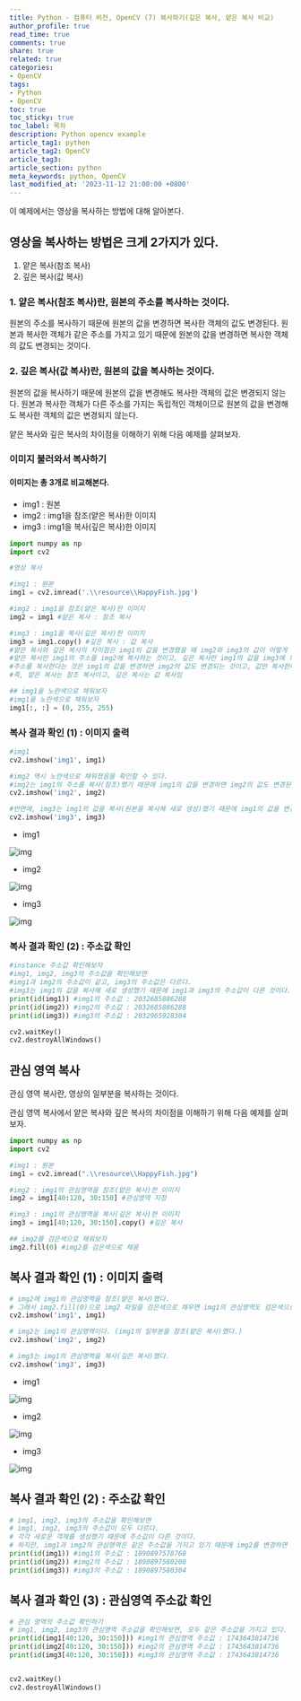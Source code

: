 ```yaml
---
title: Python - 컴퓨터 비전, OpenCV (7) 복사하기(깊은 복사, 얕은 복사 비교)
author_profile: true
read_time: true
comments: true
share: true
related: true
categories:
- OpenCV
tags:
- Python
- OpenCV
toc: true
toc_sticky: true
toc_label: 목차
description: Python opencv example
article_tag1: python
article_tag2: OpenCV
article_tag3: 
article_section: python
meta_keywords: python, OpenCV
last_modified_at: '2023-11-12 21:00:00 +0800'
---
```


이 예제에서는 영상을 복사하는 방법에 대해 알아본다.

## 영상을 복사하는 방법은 크게 2가지가 있다.

1. 얕은 복사(참조 복사)
2. 깊은 복사(값 복사)

### 1. 얕은 복사(참조 복사)란, 원본의 주소를 복사하는 것이다.

원본의 주소를 복사하기 때문에 원본의 값을 변경하면 복사한 객체의 값도 변경된다.
원본과 복사한 객체가 같은 주소를 가지고 있기 때문에 원본의 값을 변경하면 복사한 객체의 값도 변경되는 것이다.

### 2. 깊은 복사(값 복사)란, 원본의 값을 복사하는 것이다.

원본의 값을 복사하기 때문에 원본의 값을 변경해도 복사한 객체의 값은 변경되지 않는다.
원본과 복사한 객체가 다른 주소를 가지는 독립적인 객체이므로 원본의 값을 변경해도 복사한 객체의 값은 변경되지 않는다.

얕은 복사와 깊은 복사의 차이점을 이해하기 위해 다음 예제를 살펴보자.


### 이미지 불러와서 복사하기


#### 이미지는 총 3개로 비교해본다.

- img1 : 원본
- img2 : img1을 참조(얕은 복사)한 이미지
- img3 : img1을 복사(깊은 복사)한 이미지

```py
import numpy as np
import cv2

#영상 복사

#img1 : 원본
img1 = cv2.imread('.\\resource\\HappyFish.jpg')

#img2 : img1을 참조(얕은 복사)한 이미지
img2 = img1 #얕은 복사 : 참조 복사

#img3 : img1을 복사(깊은 복사)한 이미지
img3 = img1.copy() #깊은 복사 : 값 복사
#얕은 복사와 깊은 복사의 차이점은 img1의 값을 변경했을 때 img2와 img3의 값이 어떻게 변하는지 확인해보면 알 수 있음
#얕은 복사란 img1의 주소를 img2에 복사하는 것이고, 깊은 복사란 img1의 값을 img3에 복사하는 것임
#주소를 복사한다는 것은 img1의 값을 변경하면 img2의 값도 변경되는 것이고, 값만 복사한다는 것은 img1의 값을 변경해도 img3의 값은 변경되지 않는 것임
#즉, 얕은 복사는 참조 복사이고, 깊은 복사는 값 복사임

## img1을 노란색으로 채워보자
#img1을 노란색으로 채워보자
img1[:, :] = (0, 255, 255) 
```

### 복사 결과 확인 (1) : 이미지 출력
```py
#img1
cv2.imshow('img1', img1)

#img2 역시 노란색으로 채워졌음을 확인할 수 있다.
#img2는 img1의 주소를 복사(참조)했기 때문에 img1의 값을 변경하면 img2의 값도 변경된다.
cv2.imshow('img2', img2)

#반면에, img3는 img1의 값을 복사(원본을 복사해 새로 생성)했기 때문에 img1의 값을 변경해도 img3의 값은 변경되지 않는다.
cv2.imshow('img3', img3)
```

- img1

![img](/assets/images/opencv/copy_img1.png "opencv.png")

- img2

![img](/assets/images/opencv/copy_img2.png "opencv.png")

- img3

![img](/assets/images/opencv/copy_img3.png "opencv.png")



### 복사 결과 확인 (2) : 주소값 확인
```py
#instance 주소값 확인해보자
#img1, img2, img3의 주소값을 확인해보면 
#img1과 img2의 주소값이 같고, img3의 주소값은 다르다.
#img3는 img1의 값을 복사해 새로 생성했기 때문에 img1과 img3의 주소값이 다른 것이다.
print(id(img1)) #img1의 주소값 : 2032685886288
print(id(img2)) #img2의 주소값 : 2032685886288
print(id(img3)) #img3의 주소값 : 2032965928304

cv2.waitKey()
cv2.destroyAllWindows()
```


## 관심 영역 복사

관심 영역 복사란, 영상의 일부분을 복사하는 것이다.

관심 영역 복사에서 얕은 복사와 깊은 복사의 차이점을 이해하기 위해 다음 예제를 살펴보자.

```py
import numpy as np
import cv2

#img1 : 원본
img1 = cv2.imread(".\\resource\\HappyFish.jpg")

#img2 : img1의 관심영역을 참조(얕은 복사)한 이미지
img2 = img1[40:120, 30:150] #관심영역 지정

#img3 : img1의 관심영역을 복사(깊은 복사)한 이미지
img3 = img1[40:120, 30:150].copy() #깊은 복사

## img2를 검은색으로 채워보자
img2.fill(0) #img2를 검은색으로 채움
```

## 복사 결과 확인 (1) : 이미지 출력
```py
# img2에 img1의 관심영역을 참조(얕은 복사)했다.
# 그래서 img2.fill(0)으로 img2 파일을 검은색으로 채우면 img1의 관심영역도 검은색으로 채워진다.
cv2.imshow('img1', img1)

# img2는 img1의 관심영역이다. (img1의 일부분을 참조(얕은 복사)했다.)
cv2.imshow('img2', img2)

# img3는 img1의 관심영역을 복사(깊은 복사)했다.
cv2.imshow('img3', img3)
```

- img1

![img](/assets/images/opencv/copy_area_img1.png "opencv.png")

- img2

![img](/assets/images/opencv/copy_area_img2.png "opencv.png")

- img3

![img](/assets/images/opencv/copy_area_img3.png "opencv.png")



## 복사 결과 확인 (2) : 주소값 확인
```py
# img1, img2, img3의 주소값을 확인해보면 
# img1, img2, img3의 주소값이 모두 다르다.
# 각각 새로운 객체를 생성했기 때문에 주소값이 다른 것이다.
# 하지만, img1과 img2의 관심영역은 같은 주소값을 가지고 있기 때문에 img2를 변경하면 img1의 관심영역도 변경된다.
print(id(img1)) #img1의 주소값 : 1890897578768
print(id(img2)) #img2의 주소값 : 1890897580208
print(id(img3)) #img3의 주소값 : 1890897580304
```

## 복사 결과 확인 (3) : 관심영역 주소값 확인
```py
# 관심 영역의 주소값 확인하기
# img1, img2, img3의 관심영역 주소값을 확인해보면, 모두 같은 주소값을 가지고 있다.
print(id(img1[40:120, 30:150])) #img1의 관심영역 주소값 : 1743643814736
print(id(img2[40:120, 30:150])) #img2의 관심영역 주소값 : 1743643814736
print(id(img3[40:120, 30:150])) #img3의 관심영역 주소값 : 1743643814736


cv2.waitKey()
cv2.destroyAllWindows()
```



